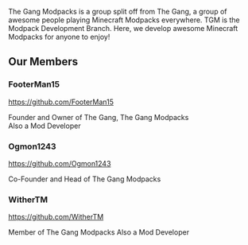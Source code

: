 The Gang Modpacks is a group split off from The Gang, a group of awesome people playing Minecraft Modpacks everywhere. TGM is the Modpack Development Branch. Here, we develop awesome Minecraft Modpacks for anyone to enjoy! 

## Our Members

### FooterMan15
https://github.com/FooterMan15

Founder and Owner of The Gang, The Gang Modpacks  
Also a Mod Developer

### Ogmon1243
https://github.com/Ogmon1243

Co-Founder and Head of The Gang Modpacks

### WitherTM
https://github.com/WitherTM

Member of The Gang Modpacks 
Also a Mod Developer
